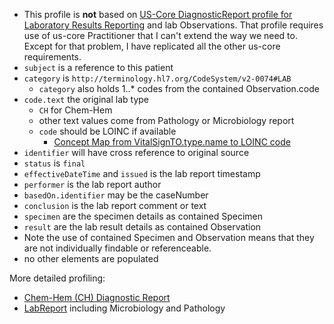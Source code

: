 
- This profile is **not** based on [US-Core DiagnosticReport profile for Laboratory Results Reporting](https://hl7.org/fhir/us/core/StructureDefinition-us-core-diagnosticreport-lab.html) and lab Observations. That profile requires use of us-core Practitioner that I can't extend the way we need to. Except for that problem, I have replicated all the other us-core requirements.
- `subject` is a reference to this patient
- `category` is `http://terminology.hl7.org/CodeSystem/v2-0074#LAB`
  - `category` also holds 1..* codes from the contained Observation.code
- `code.text` the original lab type
  - `CH` for Chem-Hem
  - other text values come from Pathology or Microbiology report
  - `code` should be LOINC if available
    - [Concept Map from VitalSignTO.type.name to LOINC code](ConceptMap-VF-VitalsCodes.html)
- `identifier` will have cross reference to original source
- `status` is `final`
- `effectiveDateTime` and `issued` is the lab report timestamp
- `performer` is the lab report author
- `basedOn.identifier` may be the caseNumber
- `conclusion` is the lab report comment or text
- `specimen` are the specimen details as contained Specimen
- `result` are the lab result details as contained Observation
- Note the use of contained Specimen and Observation means that they are not individually findable or referenceable.
- no other elements are populated

More detailed profiling:
- [Chem-Hem (CH) Diagnostic Report](StructureDefinition-VA.MHV.PHR.chReport.html) 
- [LabReport](StructureDefinition-VA.MHV.PHR.labReport.html) including Microbiology and Pathology
